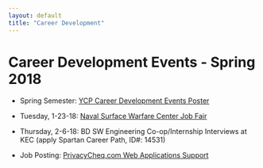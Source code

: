 ```yaml
---
layout: default
title: "Career Development"
---
```


Career Development Events - Spring 2018
====================================================

* Spring Semester: [YCP Career Development Events Poster](FINAL_Spring_2018_Events_Poster.pdf)

* Tuesday, 1-23-18: [Naval Surface Warfare Center Job Fair](NSWCPD_Job_Fair_Jan23rd.pdf)

* Thursday, 2-6-18: BD SW Engineering Co-op/Internship Interviews at KEC (apply Spartan Career Path, ID#: 14531)

* Job Posting: [PrivacyCheq.com Web Applications Support](PrivacyCheqPosting_012118.pdf)